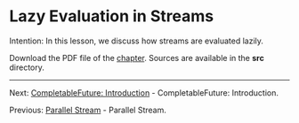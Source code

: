 # Lazy Evaluation in Streams

Intention: In this lesson, we discuss how streams are evaluated lazily.

Download the PDF file of the [chapter](chapter_25.pdf). Sources are available in the <b>src</b> directory. 


<hr>

Next: [CompletableFuture: Introduction](chapter_26.md "CompletableFuture: Introduction") - CompletableFuture: Introduction.

Previous: [Parallel Stream](chapter_24.md "Parallel Stream") - Parallel Stream.